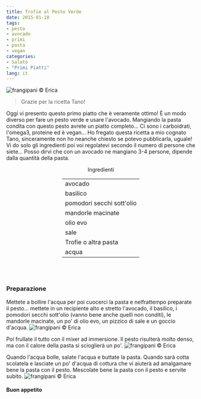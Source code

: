 ```yaml
---
title: Trofie al Pesto Verde
date: 2015-01-10
tags:
- pesto
- avocado
- primi
- pasta
- vegan
categories:
- Salato
- "Primi Piatti"
lang: it
---
```

![](header.jpg "frangipani © Erica")

> Grazie per la ricetta Tano!

Oggi vi presento questo primo piatto che è veramente ottimo! È un modo diverso per fare un pesto verde e usare l'avocado. Mangiando la pasta condita con questo pesto avrete un piatto completo... Ci sono i carboidrati, l'omega3, proteine ed è vegan... Ho fregato questa ricetta a mio cognato Tano, sinceramente non ho neanche chiesto se potevo pubblicarla, uguale! Vi do solo gli ingredienti poi voi regolatevi secondo il numero di persone che siete... Posso dirvi che con un avocado ne mangiano 3-4 persone, dipende dalla quantità della pasta.


<div id="wrapper" style="text-align: center">
  <div id="yourdiv" style="display: inline-block;">
    <div class="ingredients">
      <div class="ingredients-title">Ingredienti</div>
      <table>
        <tbody>
          </tr>
          <tr>
            <td>avocado</td>
          </tr>
          <tr>
            <td>basilico</td>
          </tr>
          <tr>
            <td>pomodori secchi sott'olio</td>
          </tr>
          <tr>
            <td>mandorle macinate</td>
          </tr>
          <tr>
            <td>olio evo</td>
          </tr>
          <tr>
            <td>sale</td>
          </tr>
          <tr>
            <td>Trofie o altra pasta</td>
          </tr>
          <tr>
            <td>acqua</td>     
          </tr>
        </tbody>
      </table>
      <br></br>
    </div>
  </div>
</div>


<h3>
  <font color="grey">
    <i class="fa fa-cogs"></i>
  </font> Preparazione
</h3>

Mettete a bollire l'acqua per poi cuocerci la pasta e nelfrattempo preparate il pesto... mettete in un recipiente alto e stretto l'avocado, il basilico, i pomodori secchi sott'olio (vanno bene anche quelli non conditi), le mandorle macinate, un po' di olio evo, un pizzico di sale e un goccio d'acqua.
![](ingredienti.jpg "frangipani © Erica")

Poi frullate il tutto con il mixer ad immersione. Il pesto risulterà molto denso, ma con il calore della pasta si scioglierà un po'.
![](pesto.jpg "frangipani © Erica")

Quando l'acqua bolle, salate l'acqua e buttate la pasta. Quando sarà cotta scolatela e lasciate un po' d'acqua di cottura che vi aiuterà ad amalgamare bene la pasta con il pesto. Mescolate bene la pasta con il pesto e servite subito.
![](risultato.jpg "frangipani © Erica")


<h4>Buon appetito
  <font color="red">
    <i class="fa fa-smile-o"></i>
  </font>
</h4>
